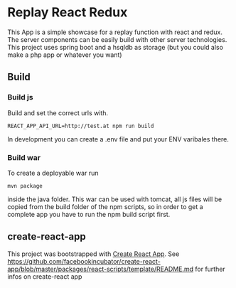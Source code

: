 # Replay React Redux
This App is a simple showcase for a replay function with react and redux. 
The server components can be easily build with other server technologies. This project
uses spring boot and a hsqldb as storage (but you could also make a php app or whatever you want)
## Build 
### Build js
Build and set the correct urls with. 

    REACT_APP_API_URL=http://test.at npm run build 

In development you can create a .env file and put your ENV varibales there.

### Build war
 To create a deployable war run 
 
    mvn package 

inside the java folder. This war can be used with tomcat, all js files will be copied from the build folder of the npm scripts, so
in order to get a complete app you have to run the npm build script first. 
## create-react-app
This project was bootstrapped with [Create React App](https://github.com/facebookincubator/create-react-app).
See https://github.com/facebookincubator/create-react-app/blob/master/packages/react-scripts/template/README.md for further infos on 
create-react app

